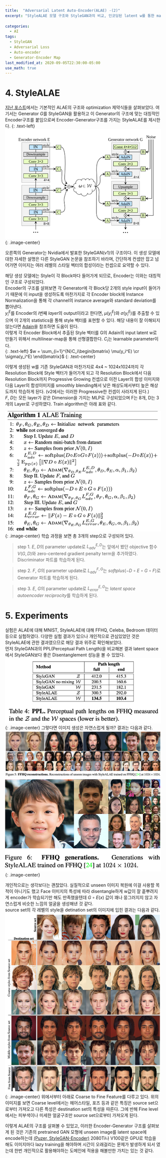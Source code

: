```yaml
---
title:  "Adversarial Latent Auto-Encoder(ALAE) -(2)"
excerpt: "StyleALAE 모델 구조와 StyleGAN과의 비교, 인코딩된 latent w를 통한 manipulation을 확인해보자"

categories:
  - AI
tags:
  - StyleGAN
  - Adversarial Loss
  - Auto-encoder
  - Generator-Encoder Map
last_modified_at: 2020-09-05T22:30:00-05:00
use_math: true
---
```

# 4. StyleALAE
[지난 포스트](https://artificialcat.github.io/ai/ALAE/)에서는 기본적인 ALAE의 구조와 optimization 제약식들을 살펴보았다.
여기서는 Generator $G$를 StyleGAN을 활용하고 이 Generator의 구조에 맞는 대칭적인 Encoder구조를 붙임으로써 Encoder-Generator구조를 가지는 StyleALAE를 제시한다.
{: .text-left}
![StyleALAE 구조](/images/stylealae_structure.png)
{: .image-center}  
  
오른쪽의 Generator는 Nvidia에서 발표한 StyleGAN(v1)의 구조이다. 이 생성 모델에 대한 자세한 설명은 다른 StyleGAN 논문을 참조하기 바라며, 간단하게 컨셉만 잡고 넘어가면 이미지는 여러 레벨의 스타일 벡터의 합성이라는 컨셉으로 요약할 수 있다. 
     
해당 생성 모델에는 Style이 각 Block마다 들어가게 되므로, Encoder는 이와는 대칭적인 구조로 구성되었다.  
Encoder의 구조를 살펴보면 각 Generator에 각 Block당 2개의 style input이 들어가기 때문에 이 input을 생성하도록 마찬가지로 각 Encoder block에 Instance Normalization을 통해 각 channel의 instance average와 standard deviation를 뽑아낸다.  
$y_i^E$를 Encoder의 $i$번째 $layer$의 output이라고 한다면, $\mu(y_i^E)$와 $\sigma(y_i^E)$를 추출할 수 있으며 이 2개의 statistics을 통해 style 벡터를 표현할 수 있다. 해당 내용이 잘 이해되지 않는다면 [Adain](https://arxiv.org/pdf/1703.06868.pdf)을 참조하면 도움이 된다.  
이렇게 각 Encoder Block에서 추출된 Style 벡터를 G의 Adain의 input latent w로 만들기 위해서 multilinear-map을 통해 선형결합한다. $C_i$는 learnable parameter이다.  
{: .text-left}
$w = \sum_{i=1}^{N}C_i\begin{bmatrix} \mu(y_i^E) \cr \sigma(y_i^E) \end{bmatrix}$
{: .text-center}

이렇게 생성된 w를 기존 StyleGAN과 마찬가지로 4x4 ~ 1024x1024까지 각 Resolution Block에 Style 벡터가 들어가게 되고 각 Resolution Block에서 다음 Resolution Block까지 Progressive Growing 컨셉으로 이전 Layer의 합성 이미지와 다음 Layer의 합성이미지를 smoothly blending해서 낮은 해상도에서부터 높은 해상도까지 학습하게 된다. (v2에서는 이러한 Progressive한 컨셉이 사라지게 된다.)  
$F$, $D$는 모든 layer가 같은 Dimension을 가지는 MLP로 구성되었으며 F는 8개, D는 3개의 Layer로 구성하였다. Train algorithm은 아래 표와 같다.  
  
![Train ALAE](/images/train_alae.png)
{: .image-center}
학습 과정을 보면 총 3개의 step으로 구성되어 있다.  
  
>step 1. $E$, $D$의 parameter update로 $L_{adv}^{E,D}$는 앞에서 봤던 objective 함수 $V(G,D)$와 zero-centered gradient penalty term을 추가하였다. Discriminator 파트를 학습하게 된다.  
  
>step 2. $F$, $G$의 parameter update로 $L_{adv}^{F,G}$는 $softplus(-D \circ E \circ G \circ F)$로 Generator 파트를 학습하게 된다.  
  
>step 3. $E$, $G$의 parameter update로 $L_{error}^{E,G}$는 $latent$ $space$ $autoencoder$ $reciprocity$를 학습하게 된다.
  
# 5. Experiments
실험은 ALAE에 대해 MNIST, StyleALAE에 대해 FFHQ, Celeba, Bedroom 데이터 등으로 실험하였다.
다양한 실험 결과가 있으나 개인적으로 관심있었던 것은 StyleALAE에 관한 결과였으므로 해당 결과 위주로 확인해보았다.  
먼저 StyleGAN과의 PPL(Perceptual Path Length)을 비교해본 결과 latent space에서 StyleGAN보다 좋은 Disentanglement 성능을 볼 수 있었다.  
![PPL_FFHQ](/images/ppl_ffhq.png)
{: .image-center}
그렇다면 이미지 생성은 자연스럽게 될까? 결과는 다음과 같다.  
![Unseen_Reconst](/images/recon_unseen.png)
![Variety Resolution](/images/variety_resolution_reconstruction.png)
{: .image-center}
  
개인적으로는 생각보다는 괜찮았다. 실질적으로 unseen 이미지 복원에 이걸 사용할 목적이 아니기도 했고 Face 이미지의 특성에 따라 disentangle하게 w값이 잘 흩뿌려지게 encoder가 학습되기만 해도 만족했을텐데 $G \circ E(x)$ 값이 꽤나 뭉그러지지 않고 자연스럽게 비슷한 느낌의 얼굴을 생성해낸 것 같다.  
source set의 각 레벨의 style을 detination set의 이미지에 입힌 결과는 다음과 같다.  
![manipulation](/images/manipulation.png)
{: .image-center}
위에서부터 아래로 Coarse to Fine Feature를 다루고 있다. 위의 이미지를 보면 Coarse level에서는 헤어스타일, 포즈 등과 같은 특징은 source set으로부터 가져오고 다른 특성은 destination set의 특성을 따른다. 그에 반해 Fine level에서는 피부색이나 미세한 얼굴구조만 source set으로부터 가져오게 된다.  
  
이렇게 ALAE의 구조를 살펴볼 수 있었고, 이러한 Encoder-Generator 구조를 살펴보게 된 것은 기존의 pretrained GAN 모형에 unseen image를 latent space에 encode하는데 [(Puzer, StyleGAN-Encoder)](https://github.com/Puzer/stylegan-encoder)  2080Ti나 V100같은 GPU로 학습을 해도 이미지마다 lazy training을 해야하며 시간이 오래걸리는 문제가 발생하게 되서 였는데 한번 개인적으로 활용해야하는 도메인에 적용을 해볼만한 가치는 있는 것 같다.



